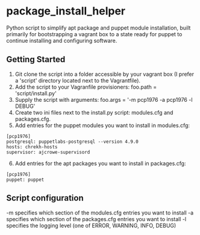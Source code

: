 # package_install_helper
Python script to simplify apt package and puppet module installation, built primarily for bootstrapping a vagrant box to a state ready for puppet to continue installing and configuring software.
## Getting Started
1. Git clone the script into a folder accessible by your vagrant box (I prefer a 'script' directory located next to the Vagrantfile).
2. Add the script to your Vagranfile provisioners: foo.path = 'script/install.py'
3. Supply the script with arguments: foo.args = '-m pcp1976 -a pcp1976 -l DEBUG'
4. Create two ini files next to the install.py script: modules.cfg and packages.cfg.
5. Add entries for the puppet modules you want to install in modules.cfg:
```
[pcp1976]
postgresql: puppetlabs-postgresql --version 4.9.0
hosts: chrekh-hosts
supervisor: ajcrowe-supervisord
```
6. Add entries for the apt packages you want to install in packages.cfg:
```
[pcp1976]
puppet: puppet
```

## Script configuration
-m specifies which section of the modules.cfg entries you want to install
-a specifies which section of the packages.cfg entries you want to install
-l specifies the logging level (one of ERROR, WARNING, INFO, DEBUG)
